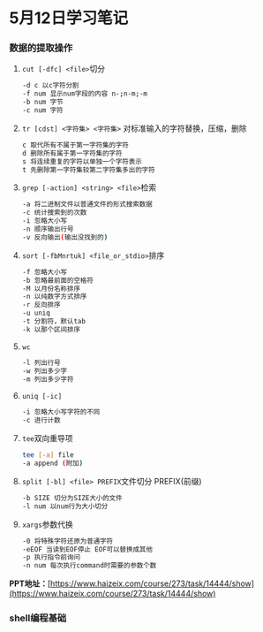 # 5月12日学习笔记

### 数据的提取操作

1. `cut [-dfc] <file>`切分

   ```bash
   -d c 以c字符分割
   -f num 显示num字段的内容 n-;n-m;-m
   -b num 字节
   -c num 字符
   ```

2. `tr [cdst] <字符集> <字符集>`  对标准输入的字符替换，压缩，删除

   ```bash
   c 取代所有不属于第一字符集的字符
   d 删除所有属于第一字符集的字符
   s 将连续重复的字符以单独一个字符表示
   t 先删除第一字符集较第二字符集多出的字符
   ```

3. `grep [-action] <string> <file>`检索

   ```bash
   -a 将二进制文件以普通文件的形式搜索数据
   -c 统计搜索到的次数
   -i 忽略大小写
   -n 顺序输出行号
   -v 反向输出(输出没找到的)
   ```

4. `sort [-fbMnrtuk] <file_or_stdio>`排序

   ```bash
   -f 忽略大小写
   -b 忽略最前面的空格符
   -M 以月份名称排序
   -n 以纯数字方式排序
   -r 反向排序
   -u uniq
   -t 分割符，默认tab
   -k 以那个区间排序
   ```

5. `wc`

   ```bash
   -l 列出行号
   -w 列出多少字
   -m 列出多少字符
   ```

6. `uniq [-ic]`

   ```bash
   -i 忽略大小写字符的不同
   -c 进行计数
   ```

7. `tee`双向重导项

   ```bash
   tee [-a] file
   -a append (附加)
   ```

8. `split [-bl] <file> PREFIX`文件切分 PREFIX(前缀)

   ```bash
   -b SIZE 切分为SIZE大小的文件
   -l num 以num行为大小切分
   ```

9. `xargs`参数代换

   ```bash
   -0 将特殊字符还原为普通字符
   -eEOF 当读到EOF停止 EOF可以替换成其他
   -p 执行指令前询问
   -n num 每次执行command时需要的参数个数
   ```

**PPT地址：**[https://www.haizeix.com/course/273/task/14444/show](https://www.haizeix.com/course/273/task/14444/show)

### shell编程基础



